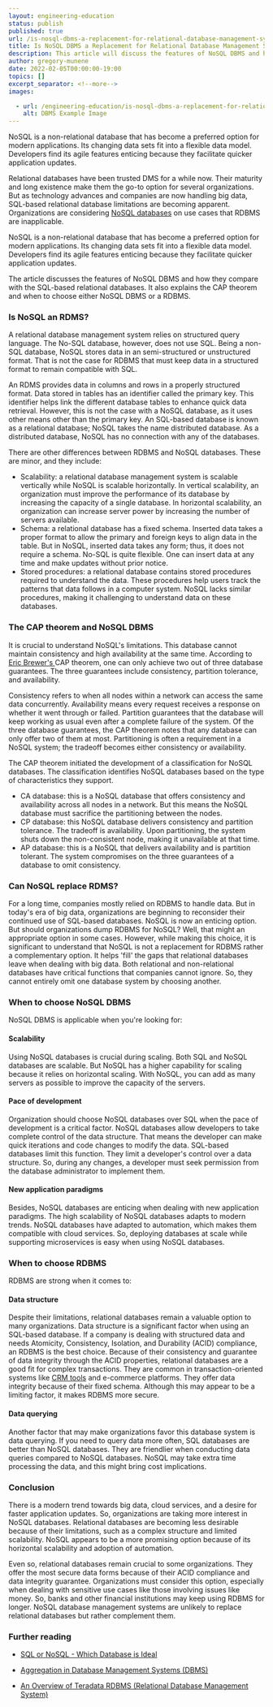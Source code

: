 ```yaml
---
layout: engineering-education
status: publish
published: true
url: /is-nosql-dbms-a-replacement-for-relational-database-management-system/
title: Is NoSQL DBMS a Replacement for Relational Database Management System?
description: This article will discuss the features of NoSQL DBMS and how they compare with the SQL-based relational databases.
author: gregory-munene
date: 2022-02-05T00:00:00-19:00
topics: []
excerpt_separator: <!--more-->
images:

  - url: /engineering-education/is-nosql-dbms-a-replacement-for-relational-database-management-system/hero.jpg
    alt: DBMS Example Image
---
```

NoSQL is a non-relational database that has become a preferred option for modern applications. Its changing data sets fit into a flexible data model. Developers find its agile features enticing because they facilitate quicker application updates.
<!--more-->
Relational databases have been trusted DMS for a while now. Their maturity and long existence make them the go-to option for several organizations. But as technology advances and companies are now handling big data, SQL-based relational database limitations are becoming apparent. Organizations are considering [NoSQL databases](/engineering-education/sql-or-nosql-when-to-choose-what/) on use cases that RDBMS are inapplicable.

NoSQL is a non-relational database that has become a preferred option for modern applications. Its changing data sets fit into a flexible data model. Developers find its agile features enticing because they facilitate quicker application updates.

The article discusses the features of NoSQL DBMS and how they compare with the SQL-based relational databases. It also explains the CAP theorem and when to choose either NoSQL DBMS or a RDBMS.

### Is NoSQL an RDMS?
A relational database management system relies on structured query language. The No-SQL database, however, does not use SQL. Being a non-SQL database, NoSQL stores data in an semi-structured or unstructured format. That is not the case for RDBMS that must keep data in a structured format to remain compatible with SQL.

An RDMS provides data in columns and rows in a properly structured format. Data stored in tables has an identifier called the primary key. This identifier helps link the different database tables to enhance quick data retrieval. However, this is not the case with a NoSQL database, as it uses other means other than the primary key. An SQL-based database is known as a relational database; NoSQL takes the name distributed database. As a distributed database, NoSQL has no connection with any of the databases.

There are other differences between RDBMS and NoSQL databases. These are minor, and they include:

- Scalability: a relational database management system is scalable vertically while NoSQL is scalable horizontally. In vertical scalability, an organization must improve the performance of its database by increasing the capacity of a single database. In horizontal scalability, an organization can increase server power by increasing the number of servers available.
- Schema: a relational database has a fixed schema. Inserted data takes a proper format to allow the primary and foreign keys to align data in the table. But in NoSQL, inserted data takes any form; thus, it does not require a schema. No-SQL is quite flexible. One can insert data at any time and make updates without prior notice.
- Stored procedures: a relational database contains stored procedures required to understand the data. These procedures help users track the patterns that data follows in a computer system. NoSQL lacks similar procedures, making it challenging to understand data on these databases.

### The CAP theorem and NoSQL DBMS
It is crucial to understand NoSQL's limitations. This database cannot maintain consistency and high availability at the same time. According to [Eric Brewer&#39;s ](https://www.ibm.com/cloud/learn/cap-theorem)CAP theorem, one can only achieve two out of three database guarantees. The three guarantees include consistency, partition tolerance, and availability.

Consistency refers to when all nodes within a network can access the same data concurrently. Availability means every request receives a response on whether it went through or failed. Partition guarantees that the database will keep working as usual even after a complete failure of the system. Of the three database guarantees, the CAP theorem notes that any database can only offer two of them at most. Partitioning is often a requirement in a NoSQL system; the tradeoff becomes either consistency or availability.

The CAP theorem initiated the development of a classification for NoSQL databases. The classification identifies NoSQL databases based on the type of characteristics they support.

- CA database: this is a NoSQL database that offers consistency and availability across all nodes in a network. But this means the NoSQL database must sacrifice the partitioning between the nodes.
- CP database: this NoSQL database delivers consistency and partition tolerance. The tradeoff is availability. Upon partitioning, the system shuts down the non-consistent node, making it unavailable at that time.
- AP database: this is a NoSQL that delivers availability and is partition tolerant. The system compromises on the three guarantees of a database to omit consistency.

### Can NoSQL replace RDMS?
For a long time, companies mostly relied on RDBMS to handle data. But in today's era of big data, organizations are beginning to reconsider their continued use of SQL-based databases. NoSQL is now an enticing option. But should organizations dump RDBMS for NoSQL? Well, that might an appropriate option in some cases. However, while making this choice, it is significant to understand that NoSQL is not a replacement for RDBMS rather a complementary option. It helps 'fill' the gaps that relational databases leave when dealing with big data. Both relational and non-relational databases have critical functions that companies cannot ignore. So, they cannot entirely omit one database system by choosing another.

### When to choose NoSQL DBMS

NoSQL DBMS is applicable when you're looking for:

#### Scalability
Using NoSQL databases is crucial during scaling. Both SQL and NoSQL databases are scalable. But NoSQL has a higher capability for scaling because it relies on horizontal scaling. With NoSQL, you can add as many servers as possible to improve the capacity of the servers.

#### Pace of development
Organization should choose NoSQL databases over SQL when the pace of development is a critical factor. NoSQL databases allow developers to take complete control of the data structure. That means the developer can make quick iterations and code changes to modify the data. SQL-based databases limit this function. They limit a developer's control over a data structure. So, during any changes, a developer must seek permission from the database administrator to implement them.

#### New application paradigms
Besides, NoSQL databases are enticing when dealing with new application paradigms. The high scalability of NoSQL databases adapts to modern trends. NoSQL databases have adapted to automation, which makes them compatible with cloud services. So, deploying databases at scale while supporting microservices is easy when using NoSQL databases.

### When to choose RDBMS

RDBMS are strong when it comes to:

#### Data structure
Despite their limitations, relational databases remain a valuable option to many organizations. Data structure is a significant factor when using an SQL-based database. If a company is dealing with structured data and needs Atomicity, Consistency, Isolation, and Durability (ACID) compliance, an RDBMS is the best choice. Because of their consistency and guarantee of data integrity through the ACID properties, relational databases are a good fit for complex transactions. They are common in transaction-oriented systems like [CRM tools](https://www.zoho.com/crm/crm-software.html#) and e-commerce platforms. They offer data integrity because of their fixed schema. Although this may appear to be a limiting factor, it makes RDBMS more secure.

#### Data querying
Another factor that may make organizations favor this database system is data querying. If you need to query data more often, SQL databases are better than NoSQL databases. They are friendlier when conducting data queries compared to NoSQL databases. NoSQL may take extra time processing the data, and this might bring cost implications.

### Conclusion
There is a modern trend towards big data, cloud services, and a desire for faster application updates. So, organizations are taking more interest in NoSQL databases. Relational databases are becoming less desirable because of their limitations, such as a complex structure and limited scalability. NoSQL appears to be a more promising option because of its horizontal scalability and adoption of automation.

Even so, relational databases remain crucial to some organizations. They offer the most secure data forms because of their ACID compliance and data integrity guarantee. Organizations must consider this option, especially when dealing with sensitive use cases like those involving issues like money. So, banks and other financial institutions may keep using RDBMS for longer. NoSQL database management systems are unlikely to replace relational databases but rather complement them.

### Further reading
- [SQL or NoSQL - Which Database is Ideal](/engineering-education/sql-or-nosql-when-to-choose-what/)

- [Aggregation in Database Management Systems (DBMS)](/engineering-education/aggregation-in-dbms/)

- [An Overview of Teradata RDBMS (Relational Database Management System)](/engineering-education/an-overview-of-teradata-rdbms/)
